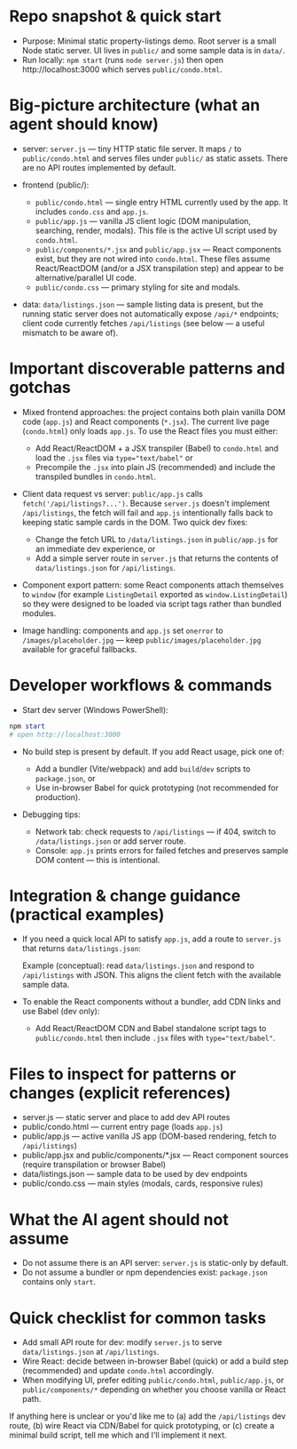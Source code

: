 <!-- Guidance for AI coding agents working in this repository -->
# Repo snapshot & quick start

- Purpose: Minimal static property-listings demo. Root server is a small Node static server. UI lives in `public/` and some sample data is in `data/`.
- Run locally: `npm start` (runs `node server.js`) then open http://localhost:3000 which serves `public/condo.html`.

# Big-picture architecture (what an agent should know)

- server: `server.js` — tiny HTTP static file server. It maps `/` to `public/condo.html` and serves files under `public/` as static assets. There are no API routes implemented by default.

- frontend (public/):
  - `public/condo.html` — single entry HTML currently used by the app. It includes `condo.css` and `app.js`.
  - `public/app.js` — vanilla JS client logic (DOM manipulation, searching, render, modals). This file is the active UI script used by `condo.html`.
  - `public/components/*.jsx` and `public/app.jsx` — React components exist, but they are not wired into `condo.html`. These files assume React/ReactDOM (and/or a JSX transpilation step) and appear to be alternative/parallel UI code.
  - `public/condo.css` — primary styling for site and modals.

- data: `data/listings.json` — sample listing data is present, but the running static server does not automatically expose `/api/*` endpoints; client code currently fetches `/api/listings` (see below — a useful mismatch to be aware of).

# Important discoverable patterns and gotchas

- Mixed frontend approaches: the project contains both plain vanilla DOM code (`app.js`) and React components (`*.jsx`). The current live page (`condo.html`) only loads `app.js`. To use the React files you must either:
  - Add React/ReactDOM + a JSX transpiler (Babel) to `condo.html` and load the `.jsx` files via `type="text/babel"` or
  - Precompile the `.jsx` into plain JS (recommended) and include the transpiled bundles in `condo.html`.

- Client data request vs server: `public/app.js` calls `fetch('/api/listings?...')`. Because `server.js` doesn't implement `/api/listings`, the fetch will fail and `app.js` intentionally falls back to keeping static sample cards in the DOM. Two quick dev fixes:
  - Change the fetch URL to `/data/listings.json` in `public/app.js` for an immediate dev experience, or
  - Add a simple server route in `server.js` that returns the contents of `data/listings.json` for `/api/listings`.

- Component export pattern: some React components attach themselves to `window` (for example `ListingDetail` exported as `window.ListingDetail`) so they were designed to be loaded via script tags rather than bundled modules.

- Image handling: components and `app.js` set `onerror` to `/images/placeholder.jpg` — keep `public/images/placeholder.jpg` available for graceful fallbacks.

# Developer workflows & commands

- Start dev server (Windows PowerShell):

```powershell
npm start
# open http://localhost:3000
```

- No build step is present by default. If you add React usage, pick one of:
  - Add a bundler (Vite/webpack) and add `build`/`dev` scripts to `package.json`, or
  - Use in-browser Babel for quick prototyping (not recommended for production).

- Debugging tips:
  - Network tab: check requests to `/api/listings` — if 404, switch to `/data/listings.json` or add server route.
  - Console: `app.js` prints errors for failed fetches and preserves sample DOM content — this is intentional.

# Integration & change guidance (practical examples)

- If you need a quick local API to satisfy `app.js`, add a route to `server.js` that returns `data/listings.json`:

  Example (conceptual): read `data/listings.json` and respond to `/api/listings` with JSON. This aligns the client fetch with the available sample data.

- To enable the React components without a bundler, add CDN links and use Babel (dev only):
  - Add React/ReactDOM CDN and Babel standalone script tags to `public/condo.html` then include `.jsx` files with `type="text/babel"`.

# Files to inspect for patterns or changes (explicit references)

- server.js — static server and place to add dev API routes
- public/condo.html — current entry page (loads `app.js`)
- public/app.js — active vanilla JS app (DOM-based rendering, fetch to `/api/listings`)
- public/app.jsx and public/components/*.jsx — React component sources (require transpilation or browser Babel)
- data/listings.json — sample data to be used by dev endpoints
- public/condo.css — main styles (modals, cards, responsive rules)

# What the AI agent should not assume

- Do not assume there is an API server: `server.js` is static-only by default.
- Do not assume a bundler or npm dependencies exist: `package.json` contains only `start`.

# Quick checklist for common tasks

- Add small API route for dev: modify `server.js` to serve `data/listings.json` at `/api/listings`.
- Wire React: decide between in-browser Babel (quick) or add a build step (recommended) and update `condo.html` accordingly.
- When modifying UI, prefer editing `public/condo.html`, `public/app.js`, or `public/components/*` depending on whether you choose vanilla or React path.

If anything here is unclear or you'd like me to (a) add the `/api/listings` dev route, (b) wire React via CDN/Babel for quick prototyping, or (c) create a minimal build script, tell me which and I'll implement it next.
